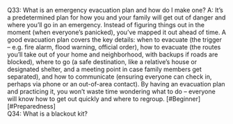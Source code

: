 Q33: What is an emergency evacuation plan and how do I make one?
A: It’s a predetermined plan for how you and your family will get out of danger and where you’ll go in an emergency. Instead of figuring things out in the moment (when everyone’s panicked), you’ve mapped it out ahead of time. A good evacuation plan covers the key details: when to evacuate (the trigger – e.g. fire alarm, flood warning, official order), how to evacuate (the routes you’ll take out of your home and neighborhood, with backups if roads are blocked), where to go (a safe destination, like a relative’s house or designated shelter, and a meeting point in case family members get separated), and how to communicate (ensuring everyone can check in, perhaps via phone or an out-of-area contact). By having an evacuation plan and practicing it, you won’t waste time wondering what to do – everyone will know how to get out quickly and where to regroup. [#Beginner] [#Preparedness]  
Q34: What is a blackout kit?
